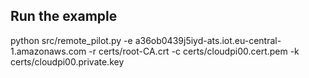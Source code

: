 
## Run the example

python src/remote_pilot.py -e a36ob0439j5iyd-ats.iot.eu-central-1.amazonaws.com -r certs/root-CA.crt -c certs/cloudpi00.cert.pem -k certs/cloudpi00.private.key

